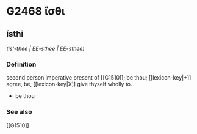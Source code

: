 # G2468 ἴσθι

## ísthi

_(is'-thee | EE-sthee | EE-sthee)_

### Definition

second person imperative present of [[G1510]]; be thou; [[lexicon-key|+]] agree, be, [[lexicon-key|X]] give thyself wholly to.

- be thou

### See also

[[G1510]]

